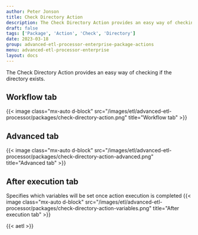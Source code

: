 ```yaml
---
author: Peter Jonson
title: Check Directory Action
description: The Check Directory Action provides an easy way of checking if the directory exists.
draft: false
tags: ['Package', 'Action', 'Check', 'Directory']
date: 2023-03-18
group: advanced-etl-processor-enterprise-package-actions
menu: advanced-etl-processor-enterprise
layout: docs
---
```


The Check Directory Action provides an easy way of checking if the directory exists.

## Workflow tab

{{< image class="mx-auto d-block"  src="/images/etl/advanced-etl-processor/packages/check-directory-action.png" title="Workflow tab" >}}

## Advanced tab

{{< image class="mx-auto d-block"  src="/images/etl/advanced-etl-processor/packages/check-directory-action-advanced.png" title="Advanced tab" >}}

## After execution tab

Specifies which variables will be set once action execution is completed
{{< image class="mx-auto d-block"  src="/images/etl/advanced-etl-processor/packages/check-directory-action-variables.png" title="After execution tab" >}}

{{< aetl >}}
